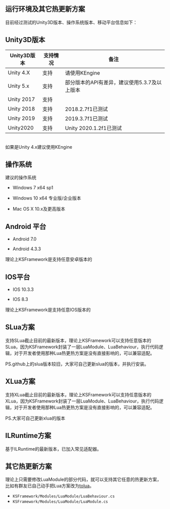 

## 运行环境及其它热更新方案

目前经过测试的Unity3D版本、操作系统版本、移动平台信息如下：

## Unity3D版本

| Unity3D版本 | 支持情况 | 备注                                         |
| ----------- | -------- | -------------------------------------------- |
| Unity 4.X   | 支持     | 请使用KEngine                                |
| Unity 5.x   | 支持     | 部分版本的API有差异，建议使用5.3.7及以上版本 |
| Unity 2017  | 支持     |                                              |
| Unity 2018  | 支持     | 2018.2.7f1已测试                             |
| Unity 2019  | 支持     | 2019.3.7f1已测试                             |
| Unity2020   | 支持     | Unity 2020.1.2f1已测试                       |

<br />
如果是Unity 4.x建议使用KEngine

## 操作系统

建议的操作系统

- Windows 7 x64 sp1

- Windows 10 x64 专业版/企业版本

- Mac OS X 10.x及更高版本



## Android 平台

- Android 7.0

- Android 4.3.3

理论上KSFramework是支持任意安卓版本的

## IOS平台

- IOS 10.3.3

- IOS 8.3

理论上KSFramework是支持任意IOS版本的

## SLua方案

支持SLua截止目前的最新版本，理论上KSFramework可以支持任意版本的SLua，因为KSFramework封装了一层LuaModule、LuaBehaviour，执行代码逻辑，对于开发者使用那种Lua热更热方案是没有直接影响的，可以兼容适配。

PS.github上的slua版本较旧，大家可自己更新slua的版本，并执行安装。

## XLua方案

支持XLua截止目前的最新版本，理论上KSFramework可以支持任意版本的XLua，因为KSFramework封装了一层LuaModule、LuaBehaviour，执行代码逻辑，对于开发者使用那种Lua热更热方案是没有直接影响的，可以兼容适配。

PS.大家可自己更新xlua的版本

## ILRuntime方案

基于ILRuntime的最新版本，已加入常见适配器。



## 其它热更新方案

理论上只需要修改LuaModule的部分代码，就可以支持其它任意的热更新方案，比如有群友已自己动手把Lua方案改为[tolua](https://github.com/topameng/tolua)。

- `KSFramework/Modules/LuaModule/LuaBehaviour.cs`  
- `KSFramework/Modules/LuaModule/LuaModule.cs`